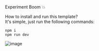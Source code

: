 Experiment Boom 💥

How to install and run this template? \
It's simple, just run the following commands: 
```
npm i
npm run dev
```

![image](https://github.com/user-attachments/assets/701e2300-be55-41c1-aff0-f6529c906fb8)

